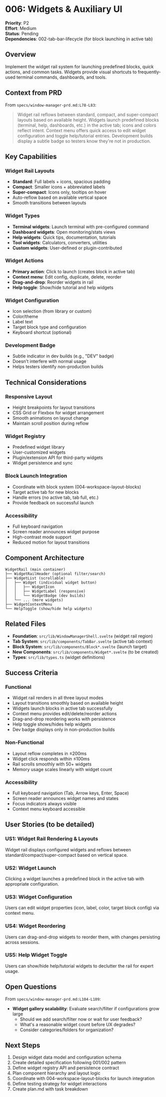 # 006: Widgets & Auxiliary UI

**Priority**: P2  
**Effort**: Medium  
**Status**: Pending  
**Dependencies**: 002-tab-bar-lifecycle (for block launching in active tab)

## Overview

Implement the widget rail system for launching predefined blocks, quick actions, and common tasks. Widgets provide visual shortcuts to frequently-used terminal commands, dashboards, and tools.

## Context from PRD

From `specs/window-manager-prd.md:L78-L83`:

> Widget rail reflows between standard, compact, and super-compact layouts based on available height.
> Widgets launch predefined blocks (terminal, help, dashboards, etc.) in the active tab; icons and colors reflect intent.
> Context menu offers quick access to edit widget configuration and toggle help/tutorial entries.
> Development builds display a subtle badge so testers know they're not in production.

## Key Capabilities

### Widget Rail Layouts

- **Standard**: Full labels + icons, spacious padding
- **Compact**: Smaller icons + abbreviated labels
- **Super-compact**: Icons only, tooltips on hover
- Auto-reflow based on available vertical space
- Smooth transitions between layouts

### Widget Types

- **Terminal widgets**: Launch terminal with pre-configured command
- **Dashboard widgets**: Open monitoring/stats views
- **Help widgets**: Quick tips, documentation, tutorials
- **Tool widgets**: Calculators, converters, utilities
- **Custom widgets**: User-defined or plugin-contributed

### Widget Actions

- **Primary action**: Click to launch (creates block in active tab)
- **Context menu**: Edit config, duplicate, delete, reorder
- **Drag-and-drop**: Reorder widgets in rail
- **Help toggle**: Show/hide tutorial and help widgets

### Widget Configuration

- Icon selection (from library or custom)
- Color/theme
- Label text
- Target block type and configuration
- Keyboard shortcut (optional)

### Development Badge

- Subtle indicator in dev builds (e.g., "DEV" badge)
- Doesn't interfere with normal usage
- Helps testers identify non-production builds

## Technical Considerations

### Responsive Layout

- Height breakpoints for layout transitions
- CSS Grid or Flexbox for widget arrangement
- Smooth animations on layout change
- Maintain scroll position during reflow

### Widget Registry

- Predefined widget library
- User-customized widgets
- Plugin/extension API for third-party widgets
- Widget persistence and sync

### Block Launch Integration

- Coordinate with block system (004-workspace-layout-blocks)
- Target active tab for new blocks
- Handle errors (no active tab, tab full, etc.)
- Provide feedback on successful launch

### Accessibility

- Full keyboard navigation
- Screen reader announces widget purpose
- High-contrast mode support
- Reduced motion for layout transitions

## Component Architecture

```
WidgetRail (main container)
├── WidgetRailHeader (optional filter/search)
├── WidgetList (scrollable)
│   ├── Widget (individual widget button)
│   │   ├── WidgetIcon
│   │   ├── WidgetLabel (responsive)
│   │   └── WidgetBadge (dev builds)
│   └── ... (more widgets)
├── WidgetContextMenu
└── HelpToggle (show/hide help widgets)
```

## Related Files

- **Foundation**: `src/lib/WindowManagerShell.svelte` (widget rail region)
- **Tab System**: `src/lib/components/TabBar.svelte` (active tab context)
- **Block System**: `src/lib/components/Block*.svelte` (launch target)
- **New Components**: `src/lib/components/Widget*.svelte` (to be created)
- **Types**: `src/lib/types.ts` (widget definitions)

## Success Criteria

### Functional

- Widget rail renders in all three layout modes
- Layout transitions smoothly based on available height
- Widgets launch blocks in active tab successfully
- Context menu provides edit/delete/reorder actions
- Drag-and-drop reordering works with persistence
- Help toggle shows/hides help widgets
- Dev badge displays only in non-production builds

### Non-Functional

- Layout reflow completes in ≤200ms
- Widget click responds within ≤100ms
- Rail scrolls smoothly with 50+ widgets
- Memory usage scales linearly with widget count

### Accessibility

- Full keyboard navigation (Tab, Arrow keys, Enter, Space)
- Screen reader announces widget names and states
- Focus indicators always visible
- Context menu keyboard accessible

## User Stories (to be detailed)

### US1: Widget Rail Rendering & Layouts

Widget rail displays configured widgets and reflows between standard/compact/super-compact based on vertical space.

### US2: Widget Launch

Clicking a widget launches a predefined block in the active tab with appropriate configuration.

### US3: Widget Configuration

Users can edit widget properties (icon, label, color, target block config) via context menu.

### US4: Widget Reordering

Users can drag-and-drop widgets to reorder them, with changes persisting across sessions.

### US5: Help Widget Toggle

Users can show/hide help/tutorial widgets to declutter the rail for expert usage.

## Open Questions

From `specs/window-manager-prd.md:L104-L109`:

- **Widget gallery scalability**: Evaluate search/filter if configurations grow large
  - Should we add search/filter now or wait for user feedback?
  - What's a reasonable widget count before UX degrades?
  - Consider categories/folders for organization?

## Next Steps

1. Design widget data model and configuration schema
2. Create detailed specification following 001/002 pattern
3. Define widget registry API and persistence contract
4. Plan component hierarchy and layout logic
5. Coordinate with 004-workspace-layout-blocks for launch integration
6. Define testing strategy for widget interactions
7. Create plan.md with task breakdown
